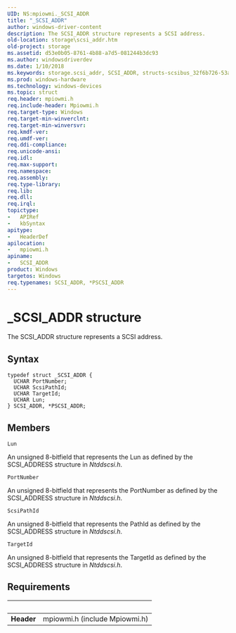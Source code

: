 ```yaml
---
UID: NS:mpiowmi._SCSI_ADDR
title: "_SCSI_ADDR"
author: windows-driver-content
description: The SCSI_ADDR structure represents a SCSI address.
old-location: storage\scsi_addr.htm
old-project: storage
ms.assetid: d53e0b05-8761-4b88-a7d5-081244b3dc93
ms.author: windowsdriverdev
ms.date: 1/10/2018
ms.keywords: storage.scsi_addr, SCSI_ADDR, structs-scsibus_32f6b726-53af-4ea4-94e2-f30d67811592.xml, SCSI_ADDR structure [Storage Devices], mpiowmi/SCSI_ADDR, mpiowmi/PSCSI_ADDR, PSCSI_ADDR, *PSCSI_ADDR, PSCSI_ADDR structure pointer [Storage Devices], _SCSI_ADDR
ms.prod: windows-hardware
ms.technology: windows-devices
ms.topic: struct
req.header: mpiowmi.h
req.include-header: Mpiowmi.h
req.target-type: Windows
req.target-min-winverclnt: 
req.target-min-winversvr: 
req.kmdf-ver: 
req.umdf-ver: 
req.ddi-compliance: 
req.unicode-ansi: 
req.idl: 
req.max-support: 
req.namespace: 
req.assembly: 
req.type-library: 
req.lib: 
req.dll: 
req.irql: 
topictype:
-	APIRef
-	kbSyntax
apitype:
-	HeaderDef
apilocation:
-	mpiowmi.h
apiname:
-	SCSI_ADDR
product: Windows
targetos: Windows
req.typenames: SCSI_ADDR, *PSCSI_ADDR
---
```


# _SCSI_ADDR structure
The SCSI_ADDR structure represents a SCSI address.

## Syntax
````
typedef struct _SCSI_ADDR {
  UCHAR PortNumber;
  UCHAR ScsiPathId;
  UCHAR TargetId;
  UCHAR Lun;
} SCSI_ADDR, *PSCSI_ADDR;
````

## Members


`Lun`

An unsigned 8-bitfield that represents the Lun as defined by the SCSI_ADDRESS structure in <i>Ntddscsi.h</i>.

`PortNumber`

An unsigned 8-bitfield that represents the PortNumber as defined by the SCSI_ADDRESS structure in <i>Ntddscsi.h</i>.

`ScsiPathId`

An unsigned 8-bitfield that represents the PathId as defined by the SCSI_ADDRESS structure in <i>Ntddscsi.h</i>.

`TargetId`

An unsigned 8-bitfield that represents the TargetId as defined by the SCSI_ADDRESS structure in <i>Ntddscsi.h</i>.


## Requirements
| &nbsp; | &nbsp; |
| ---- |:---- |
| **Header** | mpiowmi.h (include Mpiowmi.h) |